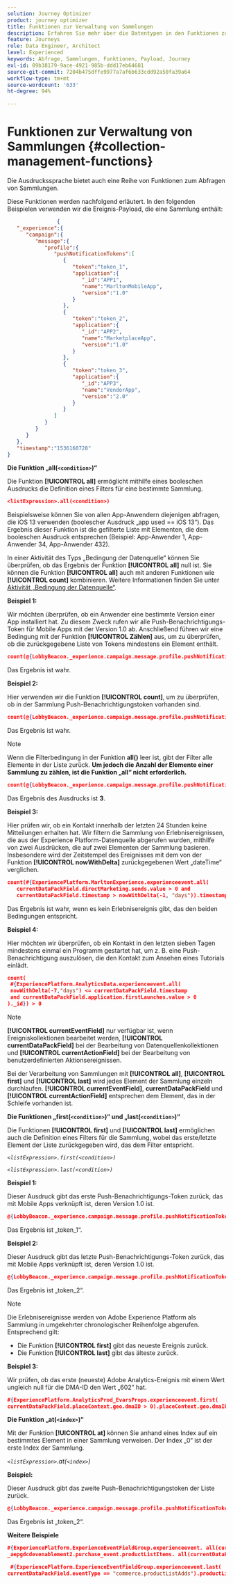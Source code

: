 ```yaml
---
solution: Journey Optimizer
product: journey optimizer
title: Funktionen zur Verwaltung von Sammlungen
description: Erfahren Sie mehr über die Datentypen in den Funktionen zur Verwaltung von Sammlungen
feature: Journeys
role: Data Engineer, Architect
level: Experienced
keywords: Abfrage, Sammlungen, Funktionen, Payload, Journey
exl-id: 09b38179-9ace-4921-985b-ddd17eb64681
source-git-commit: 7204b475dffe9977a7af6b633cdd92a50fa39a64
workflow-type: tm+mt
source-wordcount: '633'
ht-degree: 94%

---
```


# Funktionen zur Verwaltung von Sammlungen {#collection-management-functions}

Die Ausdruckssprache bietet auch eine Reihe von Funktionen zum Abfragen von Sammlungen.

Diese Funktionen werden nachfolgend erläutert. In den folgenden Beispielen verwenden wir die Ereignis-Payload, die eine Sammlung enthält:

```json
                { 
   "_experience":{ 
      "campaign":{ 
         "message":{ 
            "profile":{ 
               "pushNotificationTokens":[ 
                  { 
                     "token":"token_1",
                     "application":{ 
                        "_id":"APP1",
                        "name":"MarltonMobileApp",
                        "version":"1.0"
                     }
                  },
                  { 
                     "token":"token_2",
                     "application":{ 
                        "_id":"APP2",
                        "name":"MarketplaceApp",
                        "version":"1.0"
                     }
                  },
                  { 
                     "token":"token_3",
                     "application":{ 
                        "_id":"APP3",
                        "name":"VendorApp",
                        "version":"2.0"
                     }
                  }
               ]
            }
         }
      }
   },
   "timestamp":"1536160728"
}
```

**Die Funktion „all(`<condition>`)“**

Die Funktion **[!UICONTROL all]** ermöglicht mithilfe eines booleschen Ausdrucks die Definition eines Filters für eine bestimmte Sammlung.

```json
<listExpression>.all(<condition>)
```

Beispielsweise können Sie von allen App-Anwendern diejenigen abfragen, die iOS 13 verwenden (boolescher Ausdruck „app used == iOS 13“). Das Ergebnis dieser Funktion ist die gefilterte Liste mit Elementen, die dem booleschen Ausdruck entsprechen (Beispiel: App-Anwender 1, App-Anwender 34, App-Anwender 432).

In einer Aktivität des Typs „Bedingung der Datenquelle“ können Sie überprüfen, ob das Ergebnis der Funktion **[!UICONTROL all]** null ist. Sie können die Funktion **[!UICONTROL all]** auch mit anderen Funktionen wie **[!UICONTROL count]** kombinieren. Weitere Informationen finden Sie unter [Aktivität „Bedingung der Datenquelle“](../condition-activity.md#data_source_condition).

**Beispiel 1:**

Wir möchten überprüfen, ob ein Anwender eine bestimmte Version einer App installiert hat. Zu diesem Zweck rufen wir alle Push-Benachrichtigungs-Token für Mobile Apps mit der Version 1.0 ab. Anschließend führen wir eine Bedingung mit der Funktion **[!UICONTROL Zählen]** aus, um zu überprüfen, ob die zurückgegebene Liste von Tokens mindestens ein Element enthält.

```json
count(@{LobbyBeacon._experience.campaign.message.profile.pushNotificationTokens.all(currentEventField.application.version == "1.0").token}) > 0
```

Das Ergebnis ist wahr.

**Beispiel 2:**

Hier verwenden wir die Funktion **[!UICONTROL count]**, um zu überprüfen, ob in der Sammlung Push-Benachrichtigungstoken vorhanden sind.

```json
count(@{LobbyBeacon._experience.campaign.message.profile.pushNotificationTokens.all().token}) > 0
```

Das Ergebnis ist wahr.

<!--Alternatively, you can check if there is no token in the collection:

   ```json
   count(@{LobbyBeacon._experience.campaign.message.profile.pushNotificationTokens.all().token}) == 0
   ```

The result will be false.

Here we use the count function in a condition to count the number of push notification tokens in the event.

`count(@{LobbyBeacon._experience.campaign.message.profile.pushNotificationTokens.all().token})`

The result is true.

Note that when the condition in the **all()** function is empty, the filter will return all the elements in the list. Hence, the expression above is equivalent to:

`count(@{LobbyBeacon._experience.campaign.message.profile.pushNotificationTokens.application.name})`

In both cases, the result of the expression is **3**.

A query of experience events recorded on the Adobe Experience Platform may or may not include the current event that triggered the current Journey. This will depend on the relative processing time with which [!DNL Journey Orchestration] sees an event and started evaluating conditions, versus the time it takes for that event to be ingested into the Adobe Experience Platform. For example, when using the .all() syntax to query experience events from the Adobe Experience Platform, we recommend enforcing the exclusion of the current event (by requiring an
earlier timestamp) in order to only consider prior events.-->

>[!NOTE]
>
>Wenn die Filterbedingung in der Funktion **all()** leer ist, gibt der Filter alle Elemente in der Liste zurück. **Um jedoch die Anzahl der Elemente einer Sammlung zu zählen, ist die Funktion „all“ nicht erforderlich.**


```json
count(@{LobbyBeacon._experience.campaign.message.profile.pushNotificationTokens.token})
```

Das Ergebnis des Ausdrucks ist **3**.

**Beispiel 3:**

Hier prüfen wir, ob ein Kontakt innerhalb der letzten 24 Stunden keine Mitteilungen erhalten hat. Wir filtern die Sammlung von Erlebnisereignissen, die aus der Experience Platform-Datenquelle abgerufen wurden, mithilfe von zwei Ausdrücken, die auf zwei Elementen der Sammlung basieren. Insbesondere wird der Zeitstempel des Ereignisses mit dem von der Funktion **[!UICONTROL nowWithDelta]** zurückgegebenen Wert „dateTime“ verglichen.

```json
count(#{ExperiencePlatform.MarltonExperience.experienceevent.all(
   currentDataPackField.directMarketing.sends.value > 0 and
   currentDataPackField.timestamp > nowWithDelta(-1, "days")).timestamp}) == 0
```

Das Ergebnis ist wahr, wenn es kein Erlebnisereignis gibt, das den beiden Bedingungen entspricht.

**Beispiel 4:**

Hier möchten wir überprüfen, ob ein Kontakt in den letzten sieben Tagen mindestens einmal ein Programm gestartet hat, um z. B. eine Push-Benachrichtigung auszulösen, die den Kontakt zum Ansehen eines Tutorials einlädt.

```json
count(
 #{ExperiencePlatform.AnalyticsData.experienceevent.all(
 nowWithDelta(-7,"days") <= currentDataPackField.timestamp
 and currentDataPackField.application.firstLaunches.value > 0
)._id}) > 0
```

<!--**"All + Count" example 4:** here we use the count function in a boolean expression to see if there is push notification tokens in the collection.

`count(@{LobbyBeacon._experience.campaign.message.profile.pushNotificationTokens.all().application.name}) > 0`

The result will be:

`true`

Alternatively, you can check if there is NO token in the collection:

`count(@{LobbyBeacon._experience.campaign.message.profile.pushNotificationTokens.all().application.name}) =0`

The result will be:

`false`-->

>[!NOTE]
>
>**[!UICONTROL currentEventField]** nur verfügbar ist, wenn Ereigniskollektionen bearbeitet werden, **[!UICONTROL currentDataPackField]** bei der Bearbeitung von Datenquellenkollektionen und **[!UICONTROL currentActionField]** bei der Bearbeitung von benutzerdefinierten Aktionsereignissen.
>
>Bei der Verarbeitung von Sammlungen mit **[!UICONTROL all]**, **[!UICONTROL first]** und **[!UICONTROL last]** wird
>jedes Element der Sammlung einzeln durchlaufen. **[!UICONTROL currentEventField]**, **currentDataPackField** und **[!UICONTROL currentActionField]** entsprechen dem Element, das in der Schleife vorhanden ist.

**Die Funktionen „first(`<condition>`)“ und „last(`<condition>`)“**

Die Funktionen **[!UICONTROL first]** und **[!UICONTROL last]** ermöglichen auch die Definition eines Filters für die Sammlung, wobei das erste/letzte Element der Liste zurückgegeben wird, das dem Filter entspricht.

_`<listExpression>.first(<condition>)`_

_`<listExpression>.last(<condition>)`_

**Beispiel 1:**

Dieser Ausdruck gibt das erste Push-Benachrichtigungs-Token zurück, das mit Mobile Apps verknüpft ist, deren Version 1.0 ist.

```json
@{LobbyBeacon._experience.campaign.message.profile.pushNotificationTokens.first(currentEventField.application.version == "1.0").token
```

Das Ergebnis ist „token_1“.

**Beispiel 2:**

Dieser Ausdruck gibt das letzte Push-Benachrichtigungs-Token zurück, das mit Mobile Apps verknüpft ist, deren Version 1.0 ist.

```json
@{LobbyBeacon._experience.campaign.message.profile.pushNotificationTokens.last(currentEventField.application.version == "1.0").token}
```

Das Ergebnis ist „token_2“.

>[!NOTE]
>
>Die Erlebnisereignisse werden von Adobe Experience Platform als Sammlung in umgekehrter chronologischer Reihenfolge abgerufen. Entsprechend gilt:
>
>* Die Funktion **[!UICONTROL first]** gibt das neueste Ereignis zurück.
>* Die Funktion **[!UICONTROL last]** gibt das älteste zurück.

**Beispiel 3:**

Wir prüfen, ob das erste (neueste) Adobe Analytics-Ereignis mit einem Wert ungleich null für die DMA-ID den Wert „602“ hat.

```json
#{ExperiencePlatform.AnalyticsProd_EvarsProps.experienceevent.first(
currentDataPackField.placeContext.geo.dmaID > 0).placeContext.geo.dmaID} == 602
```

**Die Funktion „at(`<index>`)“**

Mit der Funktion **[!UICONTROL at]** können Sie anhand eines Index auf ein bestimmtes Element in einer Sammlung verweisen.
Der Index „0“ ist der erste Index der Sammlung.

_`<listExpression>`.at(`<index>`)_

**Beispiel:**

Dieser Ausdruck gibt das zweite Push-Benachrichtigungstoken der Liste zurück.

```json
@{LobbyBeacon._experience.campaign.message.profile.pushNotificationTokens.at(1).token}
```

Das Ergebnis ist „token_2“.

**Weitere Beispiele**

```json
#{ExperiencePlatform.ExperienceEventFieldGroup.experienceevent. all(currentDataPackField._aepgdcdevenablement2.purchase_event.receipt_nbr == "10-337-4016"). 
_aepgdcdevenablement2.purchase_event.productListItems. all(currentDataPackField.SKU == "AB17 1234 1775 19DT B4DR 8HDK 762").name}
```

```json
 #{ExperiencePlatform.ExperienceEventFieldGroup.experienceevent.last(
currentDataPackField.eventType == "commerce.productListAdds").productListItems.last(currentDataPackField.priceTotal >= 150).name}
```
